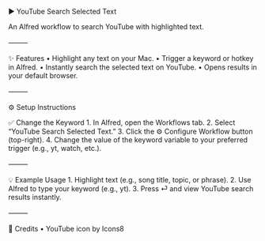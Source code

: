 ▶️ YouTube Search Selected Text

An Alfred workflow to search YouTube with highlighted text.

⸻

✨ Features
	•	Highlight any text on your Mac.
	•	Trigger a keyword or hotkey in Alfred.
	•	Instantly search the selected text on YouTube.
	•	Opens results in your default browser.

⸻

⚙️ Setup Instructions

✅ Change the Keyword
	1.	In Alfred, open the Workflows tab.
	2.	Select “YouTube Search Selected Text.”
	3.	Click the ⚙️ Configure Workflow button (top-right).
	4.	Change the value of the keyword variable to your preferred trigger (e.g., yt, watch, etc.).

⸻

💡 Example Usage
	1.	Highlight text (e.g., song title, topic, or phrase).
	2.	Use Alfred to type your keyword (e.g., yt).
	3.	Press ⏎ and view YouTube search results instantly.

⸻

🔗 Credits
	•	YouTube icon by Icons8

